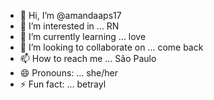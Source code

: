 - 👋 Hi, I’m @amandaaps17
- 👀 I’m interested in ... RN
- 🌱 I’m currently learning ... love
- 💞️ I’m looking to collaborate on ... come back
- 📫 How to reach me ... São Paulo
- 😄 Pronouns: ... she/her
- ⚡ Fun fact: ... betrayl

<!---
amandaaps17/amandaaps17 is a ✨ special ✨ repository because its `README.md` (this file) appears on your GitHub profile.
You can click the Preview link to take a look at your changes.
--->
